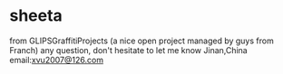 sheeta
======

from GLIPSGraffitiProjects (a nice open project managed by guys from Franch)  any question, don't hesitate to let me know  Jinan,China  email:xvu2007@126.com
